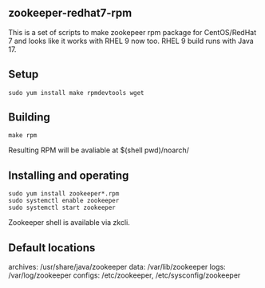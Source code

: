 zookeeper-redhat7-rpm
---------
This is a set of scripts to make zookepeer rpm package for CentOS/RedHat 7 and looks like it works with RHEL 9 now too. RHEL 9 build runs with Java 17.

Setup
-----
    sudo yum install make rpmdevtools wget

Building
--------
    make rpm

Resulting RPM will be avaliable at $(shell pwd)/noarch/

Installing and operating
------------------------
    sudo yum install zookeeper*.rpm
    sudo systemctl enable zookeeper
    sudo systemctl start zookeeper

Zookeeper shell is available via zkcli.

Default locations
-----------------
archives: /usr/share/java/zookeeper
data:     /var/lib/zookeeper
logs:     /var/log/zookeeper
configs:  /etc/zookeeper, /etc/sysconfig/zookeeper
